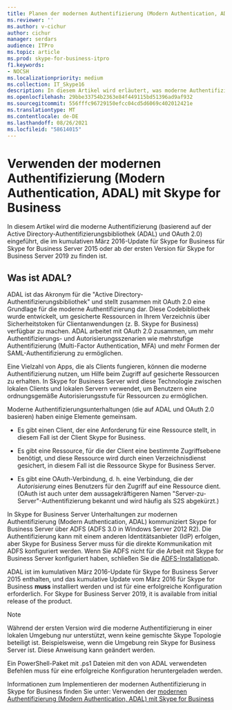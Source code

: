 ```yaml
---
title: Planen der modernen Authentifizierung (Modern Authentication, ADAL) mit Skype for Business
ms.reviewer: ''
ms.author: v-cichur
author: cichur
manager: serdars
audience: ITPro
ms.topic: article
ms.prod: skype-for-business-itpro
f1.keywords:
- NOCSH
ms.localizationpriority: medium
ms.collection: IT_Skype16
description: In diesem Artikel wird erläutert, was moderne Authentifizierung (basierend auf der Active Directory-Authentifizierungsbibliothek (ADAL) und OAuth 2.0) ist.
ms.openlocfilehash: 29bbe33754b2363e84f449115bd51396ad9af932
ms.sourcegitcommit: 556fffc96729150efcc04cd5d6069c402012421e
ms.translationtype: MT
ms.contentlocale: de-DE
ms.lasthandoff: 08/26/2021
ms.locfileid: "58614015"
---
```

# <a name="how-to-use-modern-authentication-adal-with-skype-for-business"></a>Verwenden der modernen Authentifizierung (Modern Authentication, ADAL) mit Skype for Business
 
In diesem Artikel wird die moderne Authentifizierung (basierend auf der Active Directory-Authentifizierungsbibliothek (ADAL) und OAuth 2.0) eingeführt, die im kumulativen März 2016-Update für Skype for Business für Skype for Business Server 2015 oder ab der ersten Version für Skype for Business Server 2019 zu finden ist.
  
## <a name="what-is-adal"></a>Was ist ADAL?

ADAL ist das Akronym für die "Active Directory-Authentifizierungsbibliothek" und stellt zusammen mit OAuth 2.0 eine Grundlage für die moderne Authentifizierung dar. Diese Codebibliothek wurde entwickelt, um gesicherte Ressourcen in Ihrem Verzeichnis über Sicherheitstoken für Clientanwendungen (z. B. Skype for Business) verfügbar zu machen. ADAL arbeitet mit OAuth 2.0 zusammen, um mehr Authentifizierungs- und Autorisierungsszenarien wie mehrstufige Authentifizierung (Multi-Factor Authentication, MFA) und mehr Formen der SAML-Authentifizierung zu ermöglichen.
  
Eine Vielzahl von Apps, die als Clients fungieren, können die moderne Authentifizierung nutzen, um Hilfe beim Zugriff auf gesicherte Ressourcen zu erhalten. In Skype for Business Server wird diese Technologie zwischen lokalen Clients und lokalen Servern verwendet, um Benutzern eine ordnungsgemäße Autorisierungsstufe für Ressourcen zu ermöglichen.
  
Moderne Authentifizierungsunterhaltungen (die auf ADAL und OAuth 2.0 basieren) haben einige Elemente gemeinsam.
  
- Es gibt einen Client, der eine Anforderung für eine Ressource stellt, in diesem Fall ist der Client Skype for Business.
    
- Es gibt eine Ressource, für die der Client eine bestimmte Zugriffsebene benötigt, und diese Ressource wird durch einen Verzeichnisdienst gesichert, in diesem Fall ist die Ressource Skype for Business Server.
    
- Es gibt eine OAuth-Verbindung, d. h. eine Verbindung, die der  *Autorisierung*  eines Benutzers für den Zugriff auf eine Ressource dient. (OAuth ist auch unter dem aussagekräftigeren Namen "Server-zu-Server"-Authentifizierung bekannt und wird häufig als S2S abgekürzt.)
    
In Skype for Business Server Unterhaltungen zur modernen Authentifizierung (Modern Authentication, ADAL) kommuniziert Skype for Business Server über ADFS (ADFS 3.0 in Windows Server 2012 R2). Die Authentifizierung kann mit einem anderen Identitätsanbieter (IdP) erfolgen, aber Skype for Business Server muss für die direkte Kommunikation mit ADFS konfiguriert werden. Wenn Sie ADFS nicht für die Arbeit mit Skype for Business Server konfiguriert haben, schließen Sie die [ADFS-Installation](/previous-versions/windows/it-pro/windows-server-2008-R2-and-2008/dd727938(v=ws.10))ab.
  
ADAL ist im kumulativen März 2016-Update für Skype for Business Server 2015 enthalten, und das kumulative Update vom März 2016 für Skype for Business **muss** installiert werden und ist für eine erfolgreiche Konfiguration erforderlich. For Skype for Business Server 2019, it is available from initial release of the product.
  
> [!NOTE]
> Während der ersten Version wird die moderne Authentifizierung in einer lokalen Umgebung nur unterstützt, wenn keine gemischte Skype Topologie beteiligt ist. Beispielsweise, wenn die Umgebung rein Skype for Business Server ist. Diese Anweisung kann geändert werden. 
  
Ein PowerShell-Paket mit .ps1 Dateien mit den von ADAL verwendeten Befehlen muss für eine erfolgreiche Konfiguration heruntergeladen werden.

Informationen zum Implementieren der modernen Authentifizierung in Skype for Business finden Sie unter: Verwenden der [modernen Authentifizierung (Modern Authentication, ADAL) mit Skype for Business](/microsoft-365/enterprise/hybrid-modern-auth-overview)